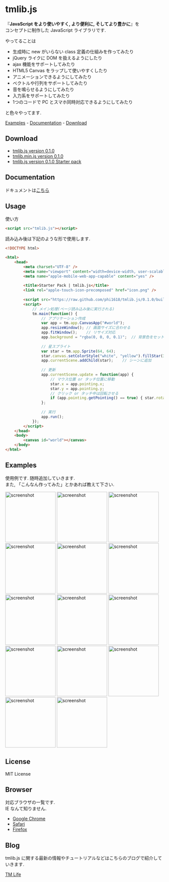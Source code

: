 # tmlib.js

『**JavaScript をより使いやすく, より便利に, そしてより豊かに**』を  
コンセプトに制作した JavaScript ライブラリです.

やってることは

- 生成時に new がいらない class 定義の仕組みを作ってみたり
- jQuery ライクに DOM を扱えるようにしたり
- ajax 機能をサポートしてみたり
- HTML5 Canvas をラップして使いやすくしたり
- アニメーションできるようにしてみたり
- ベクトルや行列をサポートしてみたり
- 音を鳴らせるようにしてみたり
- 入力系をサポートしてみたり
- 1つのコードで PC とスマホ同時対応できるようにしてみたり

と色々やってます.

[Examples](#examples) - [Documentation](#documentation) - [Download](#download)



## Download
- [tmlib.js version 0.1.0](https://raw.github.com/phi1618/tmlib.js/master/build/tmlib.js)
- [tmlib.min.js version 0.1.0](https://raw.github.com/phi1618/tmlib.js/0.1.0/build/tmlib.min.js)
- [tmlib.js version 0.1.0 Starter pack](https://github.com/downloads/phi1618/tmlib.js/starter.zip)


## Documentation
ドキュメントは[こちら](http://storage.tmlife.net/libs/tmlib.js/docs/index.html)

## Usage
使い方
```html
<script src="tmlib.js"></script>
```


読み込み後は下記のような形で使用します.

```html
<!DOCTYPE html>

<html>
    <head>
        <meta charset="UTF-8" />
        <meta name="viewport" content="width=device-width, user-scalable=no" />
        <meta name="apple-mobile-web-app-capable" content="yes" />
        
        <title>Starter Pack | tmlib.js</title>
        <link rel="apple-touch-icon-precomposed" href="icon.png" />
        
        <script src="https://raw.github.com/phi1618/tmlib.js/0.1.0/build/tmlib.js"></script>
        <script>
            // メイン処理(ページ読み込み後に実行される)
            tm.main(function() {
                // アプリケーション作成
                var app = tm.app.CanvasApp("#world");
                app.resizeWindow(); // 画面サイズに合わせる
                app.fitWindow();    // リサイズ対応
                app.background = "rgba(0, 0, 0, 0.1)";  // 背景色をセット
                
                // 星スプライト
                var star = tm.app.Sprite(64, 64);
                star.canvas.setColorStyle("white", "yellow").fillStar(32, 32, 32, 5);
                app.currentScene.addChild(star);    // シーンに追加
                
                // 更新
                app.currentScene.update = function(app) {
                    // マウス位置 or タッチ位置に移動
                    star.x = app.pointing.x;
                    star.y = app.pointing.y;
                    // クリック or タッチ中は回転させる
                    if (app.pointing.getPointing() == true) { star.rotation += 15; }
                };
                
                // 実行
                app.run();
            });
        </script>
    </head>
    <body>
        <canvas id="world"></canvas>
    </body>
</html>
```



## Examples

使用例です. 随時追加していきます.  
また, 「こんなん作ってみた」とかあれば教えて下さい.

<a href="http://storage.tmlife.net/libs/tmlib.js/examples/circle/"><img alt="screenshot" width="160" src="http://storage.tmlife.net/libs/tmlib.js/examples/circle/icon.png" /></a>
<a href="http://storage.tmlife.net/libs/tmlib.js/examples/circle-collision/"><img alt="screenshot" width="160" src="http://storage.tmlife.net/libs/tmlib.js/examples/circle-collision/icon.png" /></a>
<a href="http://storage.tmlife.net/libs/tmlib.js/examples/filter/"><img alt="screenshot" width="160" src="http://storage.tmlife.net/libs/tmlib.js/examples/filter/icon.png" /></a>
<a href="http://storage.tmlife.net/libs/tmlib.js/examples/juggling/"><img alt="screenshot" width="160" src="http://storage.tmlife.net/libs/tmlib.js/examples/juggling/icon.png" /></a>
<a href="http://storage.tmlife.net/libs/tmlib.js/examples/magic-square/"><img alt="screenshot" width="160" src="http://storage.tmlife.net/libs/tmlib.js/examples/magic-square/icon.png" /></a>
<a href="http://storage.tmlife.net/libs/tmlib.js/examples/paint/"><img alt="screenshot" width="160" src="http://storage.tmlife.net/libs/tmlib.js/examples/paint/icon.png" /></a>
<a href="http://storage.tmlife.net/libs/tmlib.js/examples/piano/"><img alt="screenshot" width="160" src="http://storage.tmlife.net/libs/tmlib.js/examples/piano/icon.png" /></a>
<a href="http://storage.tmlife.net/libs/tmlib.js/examples/pursuit/"><img alt="screenshot" width="160" src="http://storage.tmlife.net/libs/tmlib.js/examples/pursuit/icon.png" /></a>
<a href="http://storage.tmlife.net/libs/tmlib.js/examples/shooting/"><img alt="screenshot" width="160" src="http://storage.tmlife.net/libs/tmlib.js/examples/shooting/icon.png" /></a>
<a href="http://storage.tmlife.net/libs/tmlib.js/examples/snow/"><img alt="screenshot" width="160" src="http://storage.tmlife.net/libs/tmlib.js/examples/snow/icon.png" /></a>
<a href="http://storage.tmlife.net/libs/tmlib.js/examples/text-effect/"><img alt="screenshot" width="160" src="http://storage.tmlife.net/libs/tmlib.js/examples/text-effect/icon.png" /></a>
<a href="http://storage.tmlife.net/libs/tmlib.js/examples/torne-interface/"><img alt="screenshot" width="160" src="http://storage.tmlife.net/libs/tmlib.js/examples/torne-interface/icon.png" /></a>
<a href="http://storage.tmlife.net/libs/tmlib.js/examples/unit-circle/"><img alt="screenshot" width="160" src="http://storage.tmlife.net/libs/tmlib.js/examples/unit-circle/icon.png" /></a>
<a href="http://storage.tmlife.net/libs/tmlib.js/examples/particle/"><img alt="screenshot" width="160" src="http://storage.tmlife.net/libs/tmlib.js/examples/particle/icon.png" /></a>


## License
MIT License


## Browser

対応ブラウザの一覧です.  
IE なんて知りません.
- [Google Chrome](http://www.google.co.jp/chrome/intl/ja/landing_ch.html)
- [Safari](http://www.apple.com/jp/safari/)
- [Firefox](http://mozilla.jp/firefox/)


## Blog

tmlib.js に関する最新の情報やチュートリアルなどはこちらのブログで紹介していきます.

[TM Life](http://tmlife.net)

